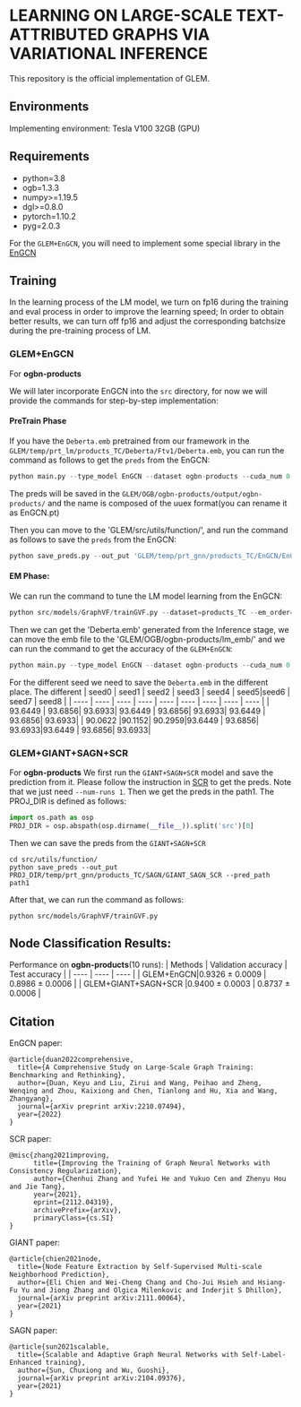 # LEARNING ON LARGE-SCALE TEXT-ATTRIBUTED GRAPHS VIA VARIATIONAL INFERENCE
This repository is the official implementation of GLEM.

## Environments
Implementing environment: Tesla V100 32GB (GPU)
  
## Requirements
- python=3.8
- ogb=1.3.3
- numpy>=1.19.5
- dgl>=0.8.0
- pytorch=1.10.2
- pyg=2.0.3

For the `GLEM+EnGCN`, you will need to implement some special library in the [EnGCN](https://github.com/VITA-Group/Large_Scale_GCN_Benchmarking)

## Training
In the learning process of the LM model, we turn on fp16 during the training and eval process in order to improve the learning speed; 
In order to obtain better results, we can turn off fp16 and adjust the corresponding batchsize during the pre-training process of LM.

### GLEM+EnGCN
For **ogbn-products**

We will later incorporate EnGCN into the `src` directory, for now we will provide the commands for step-by-step implementation:
#### PreTrain Phase
If you have the `Deberta.emb` pretrained from our framework in the `GLEM/temp/prt_lm/products_TC/Deberta/Ftv1/Deberta.emb`, you can run the command as follows to get the `preds` from the EnGCN:

```python
python main.py --type_model EnGCN --dataset ogbn-products --cuda_num 0 --lr 0.01 --weight_decay 0 --dropout 0.2 --epochs 70 --dim_hidden 512 --num_layers 8 --use_batch_norm True --batch_size 10000 --SLE_threshold 0.8 --N_exp 1 --tosparse  --LM_emb_path 'GLEM/temp/prt_lm/products_TC/Deberta/Ftv1/Deberta.emb'
```
The preds will be saved in the `GLEM/OGB/ogbn-products/output/ogbn-products/` and the name is composed of the uuex format(you can rename it as EnGCN.pt)

Then you can move to the 'GLEM/src/utils/function/', and run the command as follows to save the `preds` from the EnGCN:
```python
python save_preds.py --out_put 'GLEM/temp/prt_gnn/products_TC/EnGCN/EnGCN/' --pred_path 'GLEM/OGB/ogbn-products/output/ogbn-products/EnGCN.pt'
```
#### EM Phase:
We can run the command to tune the LM model learning from the EnGCN:
```python
python src/models/GraphVF/trainGVF.py --dataset=products_TC --em_order=LM-first --gnn_ce_reduction=mean --gnn_ckpt=EnGCN  --gnn_model=EnGCN  --inf_n_epochs=1 --inf_tr_n_nodes=200000 --lm_ce_reduction=mean --lm_cla_dropout=0.4 --lm_epochs=1 --lm_eq_batch_size=120 --lm_eval_patience=65308 --lm_init_ckpt=PrevEM --lm_label_smoothing_factor=0 --lm_load_best_model_at_end=T --lm_lr=3e-05 --lm_model=Deberta --lm_pl_ratio=1 --lm_pl_weight=0.05 --pl_filter=0.9 --pseudo_temp=0.2 --seed=0 --gpus=0
```
Then we can get the 'Deberta.emb' generated from the Inference stage, we can move the emb file to the 'GLEM/OGB/ogbn-products/lm_emb/' and we can run the command to get the accuracy of the `GLEM+EnGCN`:
```python
python main.py --type_model EnGCN --dataset ogbn-products --cuda_num 0 --lr 0.01 --weight_decay 0 --dropout 0.2 --epochs 70 --dim_hidden 512 --num_layers 8 --use_batch_norm True --batch_size 10000 --SLE_threshold 0.8 --N_exp 1 --tosparse --exp_name 'GLEM_EnGCN_seed0' --seed 0 --LM_emb_path 'GLEM/OGB/ogbn-products/lm_emb/seed0/Deberta.emb'
```
For the different seed we need to save the `Deberta.emb` in the different place.
The different 
| seed0   | seed1    | seed2 | seed3   | seed4   | seed5|seed6  | seed7   | seed8 |
|  ----  | ----  |  ---- | ----  | ----  |  ---- | ----  | ----  |  ---- |
| 93.6449 | 93.6856| 93.6933| 93.6449 | 93.6856| 93.6933| 93.6449 | 93.6856| 93.6933|
| 90.0622 |90.1152| 90.2959|93.6449 | 93.6856| 93.6933|93.6449 | 93.6856| 93.6933|

### GLEM+GIANT+SAGN+SCR
For **ogbn-products**
We first run the `GIANT+SAGN+SCR` model and save the prediction from it.
Please follow the instruction in [SCR](https://github.com/THUDM/SCR/tree/main/ogbn-products) to get the preds.
Note that we just need `--num-runs 1`. Then we get the preds in the path1.
The PROJ_DIR is defined as follows: 
```python 
import os.path as osp
PROJ_DIR = osp.abspath(osp.dirname(__file__)).split('src')[0]
```
Then we can save the preds from the `GIANT+SAGN+SCR`
```
cd src/utils/function/
python save_preds --out_put  PROJ_DIR/temp/prt_gnn/products_TC/SAGN/GIANT_SAGN_SCR --pred_path path1
```

After that, we can run the command as follows:
``` 
python src/models/GraphVF/trainGVF.py 
```

## Node Classification Results:
Performance on **ogbn-products**(10 runs):
| Methods   | Validation accuracy  | Test accuracy  |
|  ----  | ----  |  ---- |
| GLEM+EnGCN|0.9326 ± 0.0009 | 0.8986 ± 0.0006 |
| GLEM+GIANT+SAGN+SCR |0.9400 ± 0.0003 | 0.8737 ± 0.0006 |

## Citation
EnGCN paper:
```
@article{duan2022comprehensive,
  title={A Comprehensive Study on Large-Scale Graph Training: Benchmarking and Rethinking},
  author={Duan, Keyu and Liu, Zirui and Wang, Peihao and Zheng, Wenqing and Zhou, Kaixiong and Chen, Tianlong and Hu, Xia and Wang, Zhangyang},
  journal={arXiv preprint arXiv:2210.07494},
  year={2022}
}
```

SCR paper:
```
@misc{zhang2021improving,
      title={Improving the Training of Graph Neural Networks with Consistency Regularization}, 
      author={Chenhui Zhang and Yufei He and Yukuo Cen and Zhenyu Hou and Jie Tang},
      year={2021},
      eprint={2112.04319},
      archivePrefix={arXiv},
      primaryClass={cs.SI}
}
```
GIANT paper:
```
@article{chien2021node,
  title={Node Feature Extraction by Self-Supervised Multi-scale Neighborhood Prediction},
  author={Eli Chien and Wei-Cheng Chang and Cho-Jui Hsieh and Hsiang-Fu Yu and Jiong Zhang and Olgica Milenkovic and Inderjit S Dhillon},
  journal={arXiv preprint arXiv:2111.00064},
  year={2021}
}
```
SAGN paper:
```
@article{sun2021scalable,
  title={Scalable and Adaptive Graph Neural Networks with Self-Label-Enhanced training},
  author={Sun, Chuxiong and Wu, Guoshi},
  journal={arXiv preprint arXiv:2104.09376},
  year={2021}
}
```
